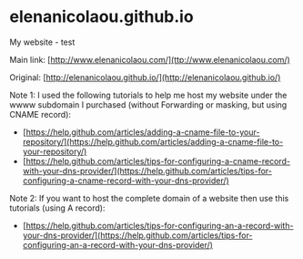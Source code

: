 # elenanicolaou.github.io
My website - test

Main link:
[http://www.elenanicolaou.com/](ttp://www.elenanicolaou.com/)

Original:
[http://elenanicolaou.github.io/](http://elenanicolaou.github.io/)

Note 1: I used the following tutorials to help me host my website under the wwww subdomain I purchased (without Forwarding or masking, but using CNAME record):
* [https://help.github.com/articles/adding-a-cname-file-to-your-repository/](https://help.github.com/articles/adding-a-cname-file-to-your-repository/)
* [https://help.github.com/articles/tips-for-configuring-a-cname-record-with-your-dns-provider/](https://help.github.com/articles/tips-for-configuring-a-cname-record-with-your-dns-provider/)

Note 2: If you want to host the complete domain of a website then use this tutorials (using A record):
* [https://help.github.com/articles/tips-for-configuring-an-a-record-with-your-dns-provider/](https://help.github.com/articles/tips-for-configuring-an-a-record-with-your-dns-provider/)



